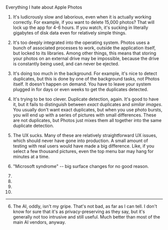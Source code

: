 Everything I hate about Apple Photos

1. It's ludicrously slow and laborious, even when it is actually working
correctly. For example, if you want to delete 15,000 photos? That will lock up
the app for 4-6 hours. If you watch, it's sucking in literally gigabytes of disk
data even for relatively simple things. 

2. It's too deeply integrated into the operating system. Photos uses a bunch of
associated processes to work, outside the application itself, but locked to its
libraries. Among other things, this means that storing your photos on an
external drive may be impossible, because the drive is constantly being used,
and can never be ejected. 

4. It's doing too much in the background. For example, it's nice to detect
duplicates, but this is done by one of the background tasks, not Photos itself.
It doesn't happen on demand. You have to leave your system plugged in for days
or even weeks to get the duplicates detected. 

5. It's trying to be too clever. Duplicate detection, again. It's good to have
it, but it fails to distinguish between *exact* duplicates and *similar images*.
You usually don't want exact duplicates, but when you use photo bursts, you will
end up with a series of pictures with small differences. These are not
duplicates, but Photos just mixes them all together into the same duplicate
detection.

3. The UX sucks. Many of these are relatively straightforward UX issues, which
should never have gone into production. A small amount of testing with real
users would have made a big difference. Like, if you select a few thousand
pictures, even the top menu bar may hang for minutes at a time.

6. "Microsoft syndrome" -- big surface changes for no good reason.

7.

8.

9.

10.

---

6. The AI, oddly, isn't my gripe. That's not bad, as far as I can tell. I don't
know for sure that it's as privacy-preserving as they say, but it's generally not too intrusive and still useful. Much better than most of the main AI vendors, anyway.

